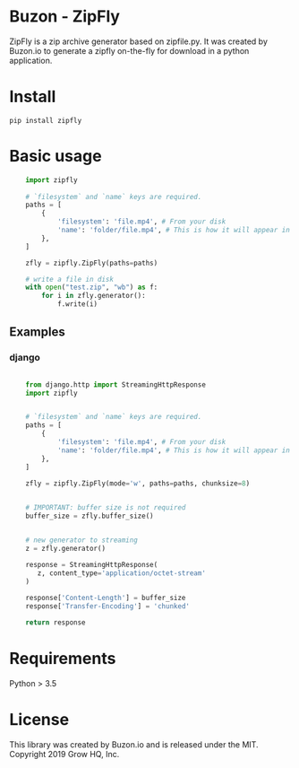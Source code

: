 # Buzon - ZipFly

ZipFly is a zip archive generator based on zipfile.py.
It was created by Buzon.io to generate a zipfly on-the-fly for download in a python application.


# Install
    pip install zipfly

# Basic usage

```python
    import zipfly
    
    # `filesystem` and `name` keys are required.
    paths = [ 
        {
            'filesystem': 'file.mp4', # From your disk
            'name': 'folder/file.mp4', # This is how it will appear in the zip file
        },        
    ]

    zfly = zipfly.ZipFly(paths=paths)

    # write a file in disk
    with open("test.zip", "wb") as f:
        for i in zfly.generator():
            f.write(i)

```

## Examples

### django

```python
    
    from django.http import StreamingHttpResponse
    import zipfly


    # `filesystem` and `name` keys are required.
    paths = [
        {
            'filesystem': 'file.mp4', # From your disk
            'name': 'folder/file.mp4', # This is how it will appear in the zip file
        },      
    ]

    zfly = zipfly.ZipFly(mode='w', paths=paths, chunksize=8)
    

    # IMPORTANT: buffer size is not required
    buffer_size = zfly.buffer_size()


    # new generator to streaming
    z = zfly.generator()

    response = StreamingHttpResponse(
       z, content_type='application/octet-stream'
    )          
    
    response['Content-Length'] = buffer_size
    response['Transfer-Encoding'] = 'chunked'

    return response 
```


# Requirements
Python > 3.5

# License
This library was created by Buzon.io and is released under the MIT. Copyright 2019 Grow HQ, Inc.